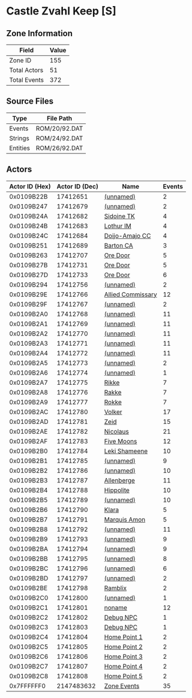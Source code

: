 # Castle Zvahl Keep [S]

## Zone Information

| Field        |   Value |
|--------------|---------|
| Zone ID      |     155 |
| Total Actors |      51 |
| Total Events |     372 |

## Source Files

| Type     | File Path     |
|----------|---------------|
| Events   | ROM/20/92.DAT |
| Strings  | ROM/24/92.DAT |
| Entities | ROM/26/92.DAT |

## Actors

| Actor ID (Hex)   |   Actor ID (Dec) | Name                                                         |   Events |
|------------------|------------------|--------------------------------------------------------------|----------|
| 0x0109B22B       |         17412651 | [(unnamed)](./17412651.md)                                   |        2 |
| 0x0109B247       |         17412679 | [(unnamed)](./17412679.md)                                   |        2 |
| 0x0109B24A       |         17412682 | [Sidoine TK](./17412682%20-%20Sidoine%20TK.md)               |        4 |
| 0x0109B24B       |         17412683 | [Lothur IM](./17412683%20-%20Lothur%20IM.md)                 |        4 |
| 0x0109B24C       |         17412684 | [Doijo-Amajo CC](./17412684%20-%20Doijo-Amajo%20CC.md)       |        4 |
| 0x0109B251       |         17412689 | [Barton CA](./17412689%20-%20Barton%20CA.md)                 |        3 |
| 0x0109B263       |         17412707 | [Ore Door](./17412707%20-%20Ore%20Door.md)                   |        5 |
| 0x0109B27B       |         17412731 | [Ore Door](./17412731%20-%20Ore%20Door.md)                   |        5 |
| 0x0109B27D       |         17412733 | [Ore Door](./17412733%20-%20Ore%20Door.md)                   |        6 |
| 0x0109B294       |         17412756 | [(unnamed)](./17412756.md)                                   |        2 |
| 0x0109B29E       |         17412766 | [Allied Commissary](./17412766%20-%20Allied%20Commissary.md) |       12 |
| 0x0109B29F       |         17412767 | [(unnamed)](./17412767.md)                                   |        2 |
| 0x0109B2A0       |         17412768 | [(unnamed)](./17412768.md)                                   |       11 |
| 0x0109B2A1       |         17412769 | [(unnamed)](./17412769.md)                                   |       11 |
| 0x0109B2A2       |         17412770 | [(unnamed)](./17412770.md)                                   |       11 |
| 0x0109B2A3       |         17412771 | [(unnamed)](./17412771.md)                                   |       11 |
| 0x0109B2A4       |         17412772 | [(unnamed)](./17412772.md)                                   |       11 |
| 0x0109B2A5       |         17412773 | [(unnamed)](./17412773.md)                                   |        2 |
| 0x0109B2A6       |         17412774 | [(unnamed)](./17412774.md)                                   |        1 |
| 0x0109B2A7       |         17412775 | [Rikke](./17412775%20-%20Rikke.md)                           |        7 |
| 0x0109B2A8       |         17412776 | [Rakke](./17412776%20-%20Rakke.md)                           |        7 |
| 0x0109B2A9       |         17412777 | [Rokke](./17412777%20-%20Rokke.md)                           |        7 |
| 0x0109B2AC       |         17412780 | [Volker](./17412780%20-%20Volker.md)                         |       17 |
| 0x0109B2AD       |         17412781 | [Zeid](./17412781%20-%20Zeid.md)                             |       15 |
| 0x0109B2AE       |         17412782 | [Nicolaus](./17412782%20-%20Nicolaus.md)                     |       21 |
| 0x0109B2AF       |         17412783 | [Five Moons](./17412783%20-%20Five%20Moons.md)               |       12 |
| 0x0109B2B0       |         17412784 | [Leki Shameene](./17412784%20-%20Leki%20Shameene.md)         |       10 |
| 0x0109B2B1       |         17412785 | [(unnamed)](./17412785.md)                                   |        9 |
| 0x0109B2B2       |         17412786 | [(unnamed)](./17412786.md)                                   |       10 |
| 0x0109B2B3       |         17412787 | [Allenberge](./17412787%20-%20Allenberge.md)                 |       11 |
| 0x0109B2B4       |         17412788 | [Hippolite](./17412788%20-%20Hippolite.md)                   |       10 |
| 0x0109B2B5       |         17412789 | [(unnamed)](./17412789.md)                                   |       10 |
| 0x0109B2B6       |         17412790 | [Klara](./17412790%20-%20Klara.md)                           |        5 |
| 0x0109B2B7       |         17412791 | [Marquis Amon](./17412791%20-%20Marquis%20Amon.md)           |        5 |
| 0x0109B2B8       |         17412792 | [(unnamed)](./17412792.md)                                   |       11 |
| 0x0109B2B9       |         17412793 | [(unnamed)](./17412793.md)                                   |        9 |
| 0x0109B2BA       |         17412794 | [(unnamed)](./17412794.md)                                   |        9 |
| 0x0109B2BB       |         17412795 | [(unnamed)](./17412795.md)                                   |        8 |
| 0x0109B2BC       |         17412796 | [(unnamed)](./17412796.md)                                   |        6 |
| 0x0109B2BD       |         17412797 | [(unnamed)](./17412797.md)                                   |        2 |
| 0x0109B2BE       |         17412798 | [Ramblix](./17412798%20-%20Ramblix.md)                       |        2 |
| 0x0109B2C0       |         17412800 | [(unnamed)](./17412800.md)                                   |        1 |
| 0x0109B2C1       |         17412801 | [noname](./17412801%20-%20noname.md)                         |       12 |
| 0x0109B2C2       |         17412802 | [Debug NPC](./17412802%20-%20Debug%20NPC.md)                 |        1 |
| 0x0109B2C3       |         17412803 | [Debug NPC](./17412803%20-%20Debug%20NPC.md)                 |        1 |
| 0x0109B2C4       |         17412804 | [Home Point 1](./17412804%20-%20Home%20Point%201.md)         |        2 |
| 0x0109B2C5       |         17412805 | [Home Point 2](./17412805%20-%20Home%20Point%202.md)         |        2 |
| 0x0109B2C6       |         17412806 | [Home Point 3](./17412806%20-%20Home%20Point%203.md)         |        2 |
| 0x0109B2C7       |         17412807 | [Home Point 4](./17412807%20-%20Home%20Point%204.md)         |        2 |
| 0x0109B2C8       |         17412808 | [Home Point 5](./17412808%20-%20Home%20Point%205.md)         |        2 |
| 0x7FFFFFF0       |       2147483632 | [Zone Events](./Zone%20Events.md)                            |       35 |